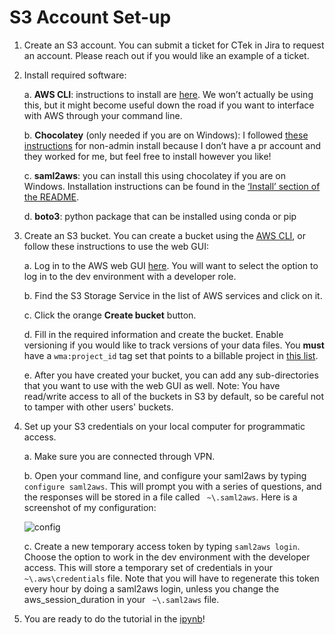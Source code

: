 # S3 Account Set-up

1. Create an S3 account. You can submit a ticket for CTek in Jira to request an account. Please reach out if you would like an example of a ticket.

2. Install required software:

    a. **AWS CLI**: instructions to install are [here](https://docs.aws.amazon.com/cli/latest/userguide/getting-started-install.html). We won’t actually be using this, but it might become useful down the road if you want to interface with AWS through your command line.

    b. **Chocolatey** (only needed if you are on Windows): I followed [these instructions](https://docs.chocolatey.org/en-us/choco/setup#non-administrative-install) for non-admin install because I don’t have a pr account and they worked for me, but feel free to install however you like!

    c. **saml2aws**: you can install this using chocolatey if you are on Windows. Installation instructions can be found in the [‘Install’ section of the README](https://github.com/Versent/saml2aws#install).

    d. **boto3**: python package that can be installed using conda or pip

3. Create an S3 bucket. You can create a bucket using the [AWS CLI](https://docs.aws.amazon.com/cli/latest/reference/s3api/create-bucket.html), or follow these instructions to use the web GUI:

    a. Log in to the AWS web GUI [here](https://signin.aws.amazon.com/saml). You will want to select the option to log in to the dev environment with a developer role.

    b. Find the S3 Storage Service in the list of AWS services and click on it.

    c. Click the orange **Create bucket** button.

    d. Fill in the required information and create the bucket. Enable versioning if you would like to track versions of your data files. You **must** have a `wma:project_id` tag set that points to a billable project in [this list](https://code.chs.usgs.gov/ctek/assets/aws/mappings/-/blob/master/projects.yml).

    e. After you have created your bucket, you can add any sub-directories that you want to use with the web GUI as well. Note: You have read/write access to all of the buckets in S3 by default, so be careful not to tamper with other users' buckets.

4. Set up your S3 credentials on your local computer for programmatic access.

    a. Make sure you are connected through VPN.

    b. Open your command line, and configure your saml2aws by typing `configure saml2aws`. This will prompt you with a series of questions, and the responses will be stored in a file called ` ~\.saml2aws`. Here is a screenshot of my configuration:
    
    ![config](https://user-images.githubusercontent.com/30877272/142939584-7ca257fd-0468-49c3-a0f3-e95643b418b0.png)

    c. Create a new temporary access token by typing `saml2aws login`. Choose the option to work in the dev environment with the developer access. This will store a temporary set of credentials in your `~\.aws\credentials` file. Note that you will have to regenerate this token every hour by doing a saml2aws login, unless you change the aws_session_duration in your ` ~\.saml2aws` file.

5. You are ready to do the tutorial in the [ipynb](https://github.com/amsnyder/s3_demo/blob/main/s3_demo.ipynb)!
